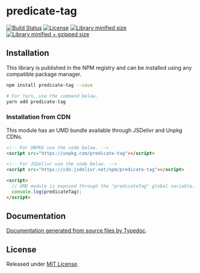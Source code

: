 # predicate-tag

[![Build Status](https://travis-ci.org/VitorLuizC/predicate-tag.svg?branch=master)](https://travis-ci.org/VitorLuizC/predicate-tag)
[![License](https://badgen.net/github/license/VitorLuizC/predicate-tag)](./LICENSE)
[![Library minified size](https://badgen.net/bundlephobia/min/predicate-tag)](https://bundlephobia.com/result?p=predicate-tag)
[![Library minified + gzipped size](https://badgen.net/bundlephobia/minzip/predicate-tag)](https://bundlephobia.com/result?p=predicate-tag)

## Installation

This library is published in the NPM registry and can be installed using any compatible package manager.

```sh
npm install predicate-tag --save

# For Yarn, use the command below.
yarn add predicate-tag
```

### Installation from CDN

This module has an UMD bundle available through JSDelivr and Unpkg CDNs.

```html
<!-- For UNPKG use the code below. -->
<script src="https://unpkg.com/predicate-tag"></script>

<!-- For JSDelivr use the code below. -->
<script src="https://cdn.jsdelivr.net/npm/predicate-tag"></script>

<script>
  // UMD module is exposed through the "predicateTag" global variable.
  console.log(predicateTag);
</script>
```

## Documentation

[Documentation generated from source files by Typedoc](./docs/README.md).

## License

Released under [MIT License](./LICENSE).
